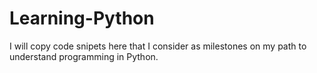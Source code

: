 # Learning-Python
I will copy code snipets here that I consider as milestones on my path to understand programming in Python.
